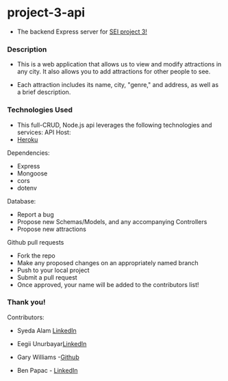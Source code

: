 # project-3-api
- The backend Express server for [SEI project 3!](https://happy-shannon-d1fdea.netlify.app/)

### Description
- This is a web application that allows us to view and modify attractions in any city. It also allows you to add attractions for other people to see.

- Each attraction includes its name, city, "genre," and address, as well as a brief description.
### Technologies Used
- This full-CRUD, Node.js api leverages the following technologies and services:
API Host:
- [Heroku](https://project3-attractions.herokuapp.com/attractions)

Dependencies:
- Express
- Mongoose
- cors
- dotenv

Database: 
- Report a bug
- Propose new Schemas/Models, and any accompanying Controllers
- Propose new attractions

Github pull requests
- Fork the repo
- Make any proposed changes on an appropriately named branch
- Push to your local project
- Submit a pull request
- Once approved, your name will be added to the contributors   list!

### Thank you!
Contributors:
- Syeda Alam [LinkedIn](https://www.linkedin.com/in/syedahalam/)
- Eegii Unurbayar[LinkedIn](https://www.linkedin.com/in/enkhtsetseg-unurbayar-014176130/)

- Gary Williams -[Github](https://github.com/williamsg12)
- Ben Papac - [LinkedIn](https://www.linkedin.com/in/benpapac/)